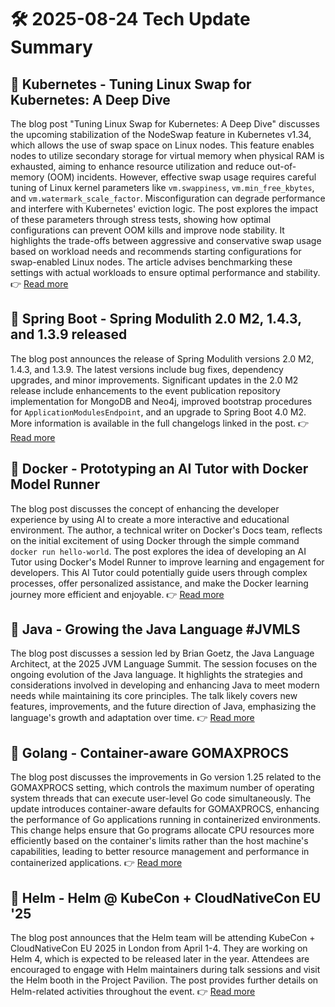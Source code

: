 # 🛠️ 2025-08-24 Tech Update Summary

## 🔹 Kubernetes - Tuning Linux Swap for Kubernetes: A Deep Dive
The blog post "Tuning Linux Swap for Kubernetes: A Deep Dive" discusses the upcoming stabilization of the NodeSwap feature in Kubernetes v1.34, which allows the use of swap space on Linux nodes. This feature enables nodes to utilize secondary storage for virtual memory when physical RAM is exhausted, aiming to enhance resource utilization and reduce out-of-memory (OOM) incidents. However, effective swap usage requires careful tuning of Linux kernel parameters like `vm.swappiness`, `vm.min_free_kbytes`, and `vm.watermark_scale_factor`. Misconfiguration can degrade performance and interfere with Kubernetes' eviction logic. The post explores the impact of these parameters through stress tests, showing how optimal configurations can prevent OOM kills and improve node stability. It highlights the trade-offs between aggressive and conservative swap usage based on workload needs and recommends starting configurations for swap-enabled Linux nodes. The article advises benchmarking these settings with actual workloads to ensure optimal performance and stability.
👉 [Read more](https://kubernetes.io/blog/2025/08/19/tuning-linux-swap-for-kubernetes-a-deep-dive/)

## 🔹 Spring Boot - Spring Modulith 2.0 M2, 1.4.3, and 1.3.9 released
The blog post announces the release of Spring Modulith versions 2.0 M2, 1.4.3, and 1.3.9. The latest versions include bug fixes, dependency upgrades, and minor improvements. Significant updates in the 2.0 M2 release include enhancements to the event publication repository implementation for MongoDB and Neo4j, improved bootstrap procedures for `ApplicationModulesEndpoint`, and an upgrade to Spring Boot 4.0 M2. More information is available in the full changelogs linked in the post.
👉 [Read more](https://spring.io/blog/2025/08/22/spring-modulith-2-0-0-m2-1-4-3-and-1-3-9-released)

## 🔹 Docker - Prototyping an AI Tutor with Docker Model Runner
The blog post discusses the concept of enhancing the developer experience by using AI to create a more interactive and educational environment. The author, a technical writer on Docker's Docs team, reflects on the initial excitement of using Docker through the simple command `docker run hello-world`. The post explores the idea of developing an AI Tutor using Docker's Model Runner to improve learning and engagement for developers. This AI Tutor could potentially guide users through complex processes, offer personalized assistance, and make the Docker learning journey more efficient and enjoyable.
👉 [Read more](https://www.docker.com/blog/how-to-build-an-ai-tutor-with-model-runner/)

## 🔹 Java - Growing the Java Language #JVMLS
The blog post discusses a session led by Brian Goetz, the Java Language Architect, at the 2025 JVM Language Summit. The session focuses on the ongoing evolution of the Java language. It highlights the strategies and considerations involved in developing and enhancing Java to meet modern needs while maintaining its core principles. The talk likely covers new features, improvements, and the future direction of Java, emphasizing the language's growth and adaptation over time.
👉 [Read more](https://inside.java/2025/08/21/jvmls-growing-java-language/)

## 🔹 Golang - Container-aware GOMAXPROCS
The blog post discusses the improvements in Go version 1.25 related to the GOMAXPROCS setting, which controls the maximum number of operating system threads that can execute user-level Go code simultaneously. The update introduces container-aware defaults for GOMAXPROCS, enhancing the performance of Go applications running in containerized environments. This change helps ensure that Go programs allocate CPU resources more efficiently based on the container's limits rather than the host machine's capabilities, leading to better resource management and performance in containerized applications.
👉 [Read more](https://go.dev/blog/container-aware-gomaxprocs)

## 🔹 Helm - Helm @ KubeCon + CloudNativeCon EU '25
The blog post announces that the Helm team will be attending KubeCon + CloudNativeCon EU 2025 in London from April 1-4. They are working on Helm 4, which is expected to be released later in the year. Attendees are encouraged to engage with Helm maintainers during talk sessions and visit the Helm booth in the Project Pavilion. The post provides further details on Helm-related activities throughout the event.
👉 [Read more](https://helm.sh/blog/helm-at-kubecon-eu-25/)

